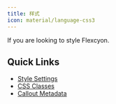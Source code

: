 ```yaml
---
title: 样式
icon: material/language-css3
---
```


If you are looking to style Flexcyon.

## Quick Links

- [Style Settings](./Style-Settings/index.md)
- [CSS Classes](./CSS-Classes/index.md)
- [Callout Metadata](./Callout-Metadata/index.md)

